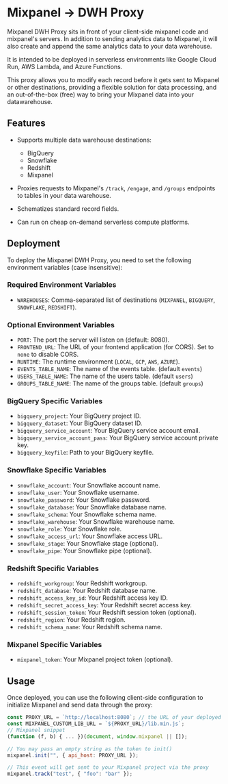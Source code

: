 # Mixpanel → DWH Proxy

Mixpanel DWH Proxy sits in front of your client-side mixpanel code and mixpanel's servers. In addition to sending analytics data to Mixpanel, it will also create and append the same analytics data to your data warehouse. 

It is intended to be deployed in serverless environments like Google Cloud Run, AWS Lambda, and Azure Functions. 

This proxy allows you to modify each record before it gets sent to Mixpanel or other destinations, providing a flexible solution for data processing, and an out-of-the-box (free) way to bring your Mixpanel data into your datawarehouse.

## Features
- Supports multiple data warehouse destinations:
	- BigQuery
	- Snowflake
	- Redshift
	- Mixpanel

- Proxies requests to Mixpanel's `/track`, `/engage`, and `/groups` endpoints to tables in your data warehouse.

- Schematizes standard record fields.

- Can run on cheap on-demand serverless compute platforms.


## Deployment
To deploy the Mixpanel DWH Proxy, you need to set the following environment variables (case insensitive):

### Required Environment Variables

- `WAREHOUSES`: Comma-separated list of destinations (`MIXPANEL`, `BIGQUERY`, `SNOWFLAKE`, `REDSHIFT`).

### Optional Environment Variables
- `PORT`: The port the server will listen on (default: 8080).
- `FRONTEND_URL`: The URL of your frontend application (for CORS). Set to `none` to disable CORS.
- `RUNTIME`: The runtime environment (`LOCAL`, `GCP`, `AWS`, `AZURE`).
- `EVENTS_TABLE_NAME`: The name of the events table. (default `events`)
- `USERS_TABLE_NAME`: The name of the users table. (default `users`)
- `GROUPS_TABLE_NAME`: The name of the groups table. (default `groups`)

### BigQuery Specific Variables
- `bigquery_project`: Your BigQuery project ID.
- `bigquery_dataset`: Your BigQuery dataset ID.
- `bigquery_service_account`: Your BigQuery service account email.
- `bigquery_service_account_pass`: Your BigQuery service account private key.
- `bigquery_keyfile`: Path to your BigQuery keyfile.

### Snowflake Specific Variables
- `snowflake_account`: Your Snowflake account name.
- `snowflake_user`: Your Snowflake username.
- `snowflake_password`: Your Snowflake password.
- `snowflake_database`: Your Snowflake database name.
- `snowflake_schema`: Your Snowflake schema name.
- `snowflake_warehouse`: Your Snowflake warehouse name.
- `snowflake_role`: Your Snowflake role.
- `snowflake_access_url`: Your Snowflake access URL.
- `snowflake_stage`: Your Snowflake stage (optional).
- `snowflake_pipe`: Your Snowflake pipe (optional).

### Redshift Specific Variables
- `redshift_workgroup`: Your Redshift workgroup.
- `redshift_database`: Your Redshift database name.
- `redshift_access_key_id`: Your Redshift access key ID.
- `redshift_secret_access_key`: Your Redshift secret access key.
- `redshift_session_token`: Your Redshift session token (optional).
- `redshift_region`: Your Redshift region.
- `redshift_schema_name`: Your Redshift schema name.

### Mixpanel Specific Variables
- `mixpanel_token`: Your Mixpanel project token (optional).

## Usage
Once deployed, you can use the following client-side configuration to initialize Mixpanel and send data through the proxy:

```javascript
const PROXY_URL = `http://localhost:8080`; // the URL of your deployed proxy
const MIXPANEL_CUSTOM_LIB_URL = `${PROXY_URL}/lib.min.js`;
// Mixpanel snippet
(function (f, b) { ... })(document, window.mixpanel || []);

// You may pass an empty string as the token to init() 
mixpanel.init("", { api_host: PROXY_URL });

// This event will get sent to your Mixpanel project via the proxy
mixpanel.track("test", { "foo": "bar" });
